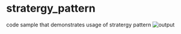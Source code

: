 # stratergy_pattern
code sample that demonstrates usage of stratergy pattern
![output](https://user-images.githubusercontent.com/23944974/166626507-31ffc5a9-2f2b-4928-8a07-63f70693b280.PNG)

